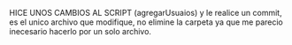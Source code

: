 HICE UNOS CAMBIOS AL SCRIPT (agregarUsuaios) y le realice un commit, es el unico archivo que modifique, no elimine la carpeta ya que me parecio inecesario hacerlo por un solo archivo.

